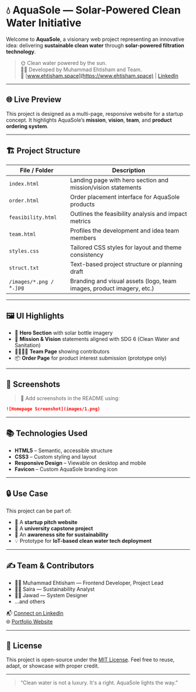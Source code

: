 # 💧 AquaSole — Solar-Powered Clean Water Initiative

Welcome to **AquaSole**, a visionary web project representing an innovative idea: delivering **sustainable clean water** through **solar-powered filtration technology**.

> 🌞 Clean water powered by the sun.  
> 👨‍💻 Developed by Muhammad Ehtisham and Team.  
> 🔗 [www.ehtisham.space](https://www.ehtisham.space) | [LinkedIn](https://www.linkedin.com/in/ehtishamcyber/)

---

## 🌐 Live Preview

This project is designed as a multi-page, responsive website for a startup concept. It highlights AquaSole’s **mission**, **vision**, **team**, and **product ordering system**.

---

## 🏗️ Project Structure

| File / Folder                  | Description                                                                 |
|-------------------------------|-----------------------------------------------------------------------------|
| `index.html`                  | Landing page with hero section and mission/vision statements               |
| `order.html`                  | Order placement interface for AquaSole products                            |
| `feasibility.html`            | Outlines the feasibility analysis and impact metrics                       |
| `team.html`                   | Profiles the development and idea team members                             |
| `styles.css`                  | Tailored CSS styles for layout and theme consistency                       |
| `struct.txt`                  | Text-based project structure or planning draft                             |
| `/images/*.png / *.jpg`       | Branding and visual assets (logo, team images, product imagery, etc.)      |

---

## 🖼️ UI Highlights

- 🔆 **Hero Section** with solar bottle imagery
- 🎯 **Mission & Vision** statements aligned with SDG 6 (Clean Water and Sanitation)
- 👨‍👩‍👧‍👦 **Team Page** showing contributors
- 📦 **Order Page** for product interest submission (prototype only)

---

## 📸 Screenshots

> 📍 Add screenshots in the README using:

```markdown
![Homepage Screenshot](images/1.png)
```

---

## 📚 Technologies Used

- **HTML5** – Semantic, accessible structure
- **CSS3** – Custom styling and layout
- **Responsive Design** – Viewable on desktop and mobile
- **Favicon** – Custom AquaSole branding icon

---

## 🔒 Use Case

This project can be part of:

- 💼 A **startup pitch website**
- 🧪 A **university capstone project**
- 🌱 An **awareness site for sustainability**
- 💡 Prototype for **IoT-based clean water tech deployment**

---

## ✍️ Team & Contributors

- 👨‍💻 Muhammad Ehtisham — Frontend Developer, Project Lead  
- 👩‍🔬 Saira — Sustainability Analyst  
- 👨‍🔧 Jawad — System Designer  
- ...and others

📬 [Connect on LinkedIn](https://www.linkedin.com/in/ehtishamcyber/)  
🌐 [Portfolio Website](https://www.ehtisham.space)

---

## 📜 License

This project is open-source under the [MIT License](https://opensource.org/licenses/MIT). Feel free to reuse, adapt, or showcase with proper credit.

---

> “Clean water is not a luxury. It's a right. AquaSole lights the way.”

